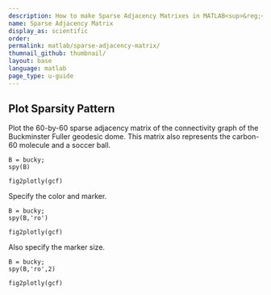 ```yaml
---
description: How to make Sparse Adjacency Matrixes in MATLAB<sup>&reg;</sup> with Plotly.
name: Sparse Adjacency Matrix
display_as: scientific
order: 
permalink: matlab/sparse-adjacency-matrix/
thumnail_github: thumbnail/
layout: base
language: matlab
page_type: u-guide
---
```


## Plot Sparsity Pattern

Plot the 60-by-60 sparse adjacency matrix of the connectivity graph of the Buckminster Fuller geodesic dome. This matrix also represents the carbon-60 molecule and a soccer ball.

```{matlab}
B = bucky;
spy(B)

fig2plotly(gcf)
```


Specify the color and marker.

```{matlab}
B = bucky;
spy(B,'ro')

fig2plotly(gcf)
```

Also specify the marker size.

```{matlab}
B = bucky;
spy(B,'ro',2)

fig2plotly(gcf)
```


<!--------------------- EXAMPLE BREAK ------------------------->

